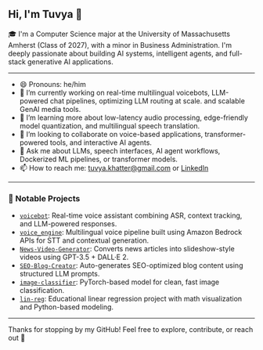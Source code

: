 ## Hi, I'm Tuvya 👋

<!--
**tuvya-bot/Tuvya-bot** is a ✨ _special_ ✨ repository because its `README.md` (this file) appears on your GitHub profile.
-->

🎓 I'm a Computer Science major at the University of Massachusetts Amherst (Class of 2027), with a minor in Business Administration. I'm deeply passionate about building AI systems, intelligent agents, and full-stack generative AI applications.

---

- 😄 Pronouns: he/him
- 🔭 I’m currently working on real-time multilingual voicebots, LLM-powered chat pipelines, optimizing LLM routing at scale. and scalable GenAI media tools.
- 🌱 I’m learning more about low-latency audio processing, edge-friendly model quantization, and multilingual speech translation.
- 👯 I’m looking to collaborate on voice-based applications, transformer-powered tools, and interactive AI agents.
- 💬 Ask me about LLMs, speech interfaces, AI agent workflows, Dockerized ML pipelines, or transformer models.
- 📫 How to reach me: [tuvya.khatter@gmail.com](mailto:tuvya.khatter@gmail.com) or [LinkedIn](https://www.linkedin.com/in/tuvyakhatter)

---

### 🚀 Notable Projects

- [`voicebot`](https://github.com/tuvya-bot/voicebot): Real-time voice assistant combining ASR, context tracking, and LLM-powered responses.
- [`voice_engine`](https://github.com/tuvya-bot/voice_engine): Multilingual voice pipeline built using Amazon Bedrock APIs for STT and contextual generation.
- [`News-Video-Generator`](https://github.com/tuvya-bot/News-Video-Generator): Converts news articles into slideshow-style videos using GPT-3.5 + DALL·E 2.
- [`SEO-Blog-Creator`](https://github.com/tuvya-bot/SEO-Blog-Creator): Auto-generates SEO-optimized blog content using structured LLM prompts.
- [`image-classifier`](https://github.com/tuvya-bot/image-classifier): PyTorch-based model for clean, fast image classification.
- [`lin-reg`](https://github.com/tuvya-bot/lin-reg): Educational linear regression project with math visualization and Python-based modeling.

---

Thanks for stopping by my GitHub! Feel free to explore, contribute, or reach out 🚀
